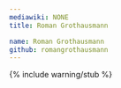 ```yaml
---
mediawiki: NONE
title: Roman Grothausmann

name: Roman Grothausmann
github: romangrothausmann
---
```


{% include warning/stub %}
